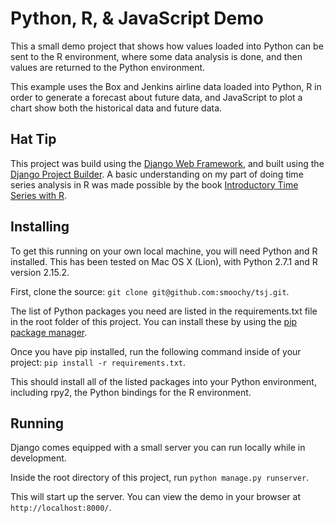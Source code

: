 # Python, R, & JavaScript Demo

This a small demo project that shows how values loaded into Python can be sent to the R environment, where some data analysis is done, and then values are returned to the Python environment. 

This example uses the Box and Jenkins airline data loaded into Python, R in order to generate a forecast about future data, and JavaScript to plot a chart show both the historical data and future data.

## Hat Tip
This project was build using the [Django Web Framework](https://www.djangoproject.com/), and built using the [Django Project Builder](https://github.com/prototypemagic/django-projectbuilder). A basic understanding on my part of doing time series analysis in R was made possible by the book [Introductory Time Series with R](http://www.amazon.com/dp/0387886974/). 

## Installing
To get this running on your own local machine, you will need Python and R installed. This has been tested on Mac OS X (Lion), with Python 2.7.1 and R version 2.15.2. 

First, clone the source: `git clone git@github.com:smoochy/tsj.git`.

The list of Python packages you need are listed in the requirements.txt file in the root folder of this project. You can install these by using the [pip package manager](https://pypi.python.org/pypi/pip). 

Once you have pip installed, run the following command inside of your project: `pip install -r requirements.txt`. 

This should install all of the listed packages into your Python environment, including rpy2, the Python bindings for the R environment.

## Running
Django comes equipped with a small server you can run locally while in development. 

Inside the root directory of this project, run `python manage.py runserver`.

This will start up the server. You can view the demo in your browser at `http://localhost:8000/`.